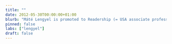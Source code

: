 ```yaml
---
title: ""
date: 2012-05-30T00:00:00+01:00
blurb: "Máté Lengyel is promoted to Readership (= USA associate professor) from October, 2012"
pinned: false
labs: ["lengyel"]
draft: false
---
```

